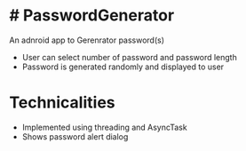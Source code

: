 # # PasswordGenerator
An adnroid app to Gerenrator password(s)
  - User can select number of password and password length
  - Password is generated randomly and displayed to user

# Technicalities
  - Implemented using threading and AsyncTask
  - Shows password alert dialog 
